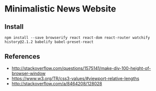 # Minimalistic News Website

## Install

```
npm install --save browserify react react-dom react-router watchify history@2.1.2 babelify babel-preset-react
```

## References

* http://stackoverflow.com/questions/1575141/make-div-100-height-of-browser-window
* https://www.w3.org/TR/css3-values/#viewport-relative-lengths
* http://stackoverflow.com/a/8464208/128028
